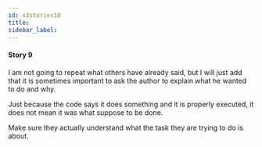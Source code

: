 ```yaml
---
id: s3stories10
title:
sidebar_label:
---
```


#### Story 9

I am not going to repeat what others have already said, but I will just add that it is sometimes important to ask the author to explain what he wanted to do and why.

Just because the code says it does something and it is properly executed, it does not mean it was what suppose to be done.

Make sure they actually understand what the task they are trying to do is about.

